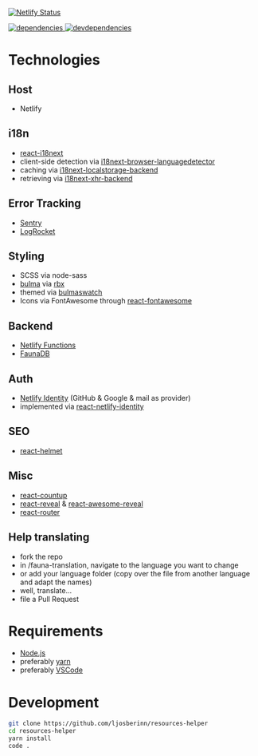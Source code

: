 [![Netlify Status][netlify-image] ][netlify-url]

[![dependencies][dependencies-image] ][dependencies-url]
[![devdependencies][devdependencies-image] ][devdependencies-url]

[dependencies-image]: https://david-dm.org/ljosberinn/resources-helper.png
[dependencies-url]: https://david-dm.org/ljosberinn/resources-helper
[devdependencies-image]: https://david-dm.org/ljosberinn/resources-helper/dev-status.png
[devdependencies-url]: https://david-dm.org/ljosberinn/resources-helper#info=devDependencies
[netlify-image]: https://api.netlify.com/api/v1/badges/b9e81f31-f592-434d-a137-20c710743c2d/deploy-status
[netlify-url]: https://app.netlify.com/sites/resources-helper/deploys

# Technologies

## Host

- Netlify

## i18n

- [react-i18next](https://github.com/i18next/react-i18next)
- client-side detection via [i18next-browser-languagedetector](https://github.com/i18next/i18next-browser-languageDetector)
- caching via [i18next-localstorage-backend](https://github.com/i18next/i18next-localstorage-backend)
- retrieving via [i18next-xhr-backend](https://github.com/i18next/i18next-xhr-backend)

## Error Tracking

- [Sentry](https://sentry.io/)
- [LogRocket](https://logrocket.com/)

## Styling

- SCSS via node-sass
- [bulma](https://bulma.io/) via [rbx](https://github.com/dfee/rbx)
- themed via [bulmaswatch](https://github.com/jenil/bulmaswatch)
- Icons via FontAwesome through [react-fontawesome](https://github.com/FortAwesome/react-fontawesome)

## Backend

- [Netlify Functions](https://www.netlify.com/products/functions/)
- [FaunaDB](https://fauna.com/)

## Auth

- [Netlify Identity](https://docs.netlify.com/visitor-access/identity/) (GitHub & Google & mail as provider)
- implemented via [react-netlify-identity](https://github.com/sw-yx/react-netlify-identity)

## SEO

- [react-helmet](https://github.com/nfl/react-helmet)

## Misc

- [react-countup](https://github.com/glennreyes/react-countup)
- [react-reveal](https://www.react-reveal.com/docs/) & [react-awesome-reveal](https://github.com/dennismorello/react-awesome-reveal)
- [react-router](https://reacttraining.com/react-router/web/guides/quick-start)

## Help translating

- fork the repo
- in /fauna-translation, navigate to the language you want to change
- or add your language folder (copy over the file from another language and adapt the names)
- well, translate...
- file a Pull Request

# Requirements

- [Node.js](https://nodejs.org/en/)
- preferably [yarn](https://yarnpkg.com/en/)
- preferably [VSCode](https://code.visualstudio.com/insiders/)

# Development

```bash
git clone https://github.com/ljosberinn/resources-helper
cd resources-helper
yarn install
code .
```
